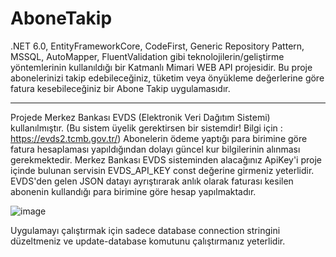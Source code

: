 # AboneTakip
.NET 6.0, EntityFrameworkCore, CodeFirst, Generic Repository Pattern, MSSQL, AutoMapper, FluentValidation gibi teknolojilerin/geliştirme yöntemlerinin  kullanıldığı bir Katmanlı Mimari WEB API projesidir. Bu proje abonelerinizi takip edebileceğiniz,  tüketim veya önyükleme değerlerine göre fatura kesebileceğiniz bir Abone Takip uygulamasıdır. 


----




Projede Merkez Bankası EVDS (Elektronik Veri Dağıtım Sistemi) kullanılmıştır. (Bu sistem üyelik gerektirsen bir sistemdir! Bilgi için : https://evds2.tcmb.gov.tr/)
Abonelerin ödeme yaptığı para birimine göre fatura hesaplaması yapıldığından dolayı güncel kur bilgilerinin alınması gerekmektedir.
Merkez Bankası EVDS sisteminden alacağınız ApiKey'i proje içinde bulunan servisin EVDS_API_KEY const değerine girmeniz yeterlidir. 
EVDS'den gelen JSON datayı ayrıştırarak anlık olarak faturası kesilen abonenin kullandığı para birimine göre hesap yapılmaktadır. 

![image](https://user-images.githubusercontent.com/97511430/200560790-aa3c49c7-9772-4347-a9e8-62e49839b52f.png)


Uygulamayı çalıştırmak için sadece database connection stringini düzeltmeniz ve update-database komutunu çalıştırmanız yeterlidir. 

